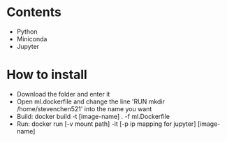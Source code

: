 # Contents
* Python
* Miniconda
* Jupyter

# How to install
* Download the folder and enter it
* Open ml.dockerfile and change the line 'RUN mkdir /home/stevenchen521' into the name you want
* Build: docker build -t [image-name] . -f ml.Dockerfile  
* Run: docker run [-v mount path] -it [-p ip mapping for jupyter] [image-name]


